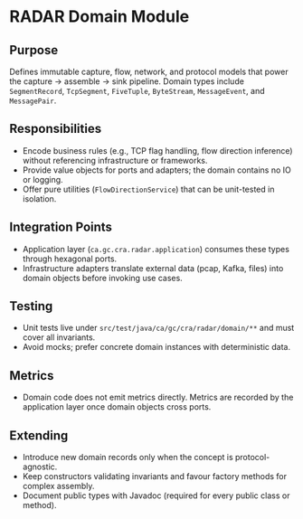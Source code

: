 # RADAR Domain Module

## Purpose
Defines immutable capture, flow, network, and protocol models that power the capture → assemble → sink pipeline. Domain types include `SegmentRecord`, `TcpSegment`, `FiveTuple`, `ByteStream`, `MessageEvent`, and `MessagePair`.

## Responsibilities
- Encode business rules (e.g., TCP flag handling, flow direction inference) without referencing infrastructure or frameworks.
- Provide value objects for ports and adapters; the domain contains no IO or logging.
- Offer pure utilities (`FlowDirectionService`) that can be unit-tested in isolation.

## Integration Points
- Application layer (`ca.gc.cra.radar.application`) consumes these types through hexagonal ports.
- Infrastructure adapters translate external data (pcap, Kafka, files) into domain objects before invoking use cases.

## Testing
- Unit tests live under `src/test/java/ca/gc/cra/radar/domain/**` and must cover all invariants.
- Avoid mocks; prefer concrete domain instances with deterministic data.

## Metrics
- Domain code does not emit metrics directly. Metrics are recorded by the application layer once domain objects cross ports.

## Extending
- Introduce new domain records only when the concept is protocol-agnostic.
- Keep constructors validating invariants and favour factory methods for complex assembly.
- Document public types with Javadoc (required for every public class or method).

